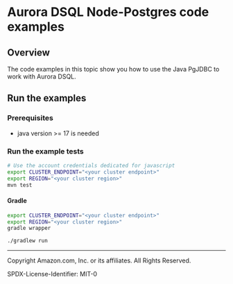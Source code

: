 # Aurora DSQL Node-Postgres code examples

## Overview

The code examples in this topic show you how to use the Java PgJDBC to work with Aurora DSQL. 

## Run the examples

### Prerequisites

* java version >= 17 is needed

### Run the example tests

```sh
# Use the account credentials dedicated for javascript
export CLUSTER_ENDPOINT="<your cluster endpoint>"
export REGION="<your cluster region>"
mvn test
```

#### Gradle

```sh
export CLUSTER_ENDPOINT="<your cluster endpoint>"
export REGION="<your cluster region>"
gradle wrapper

./gradlew run
```

---

Copyright Amazon.com, Inc. or its affiliates. All Rights Reserved. 

SPDX-License-Identifier: MIT-0
